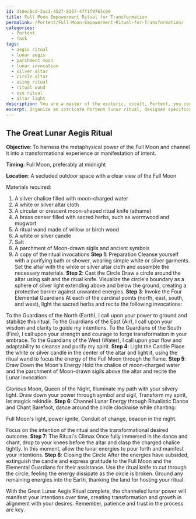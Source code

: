 ```yaml
---
id: 310ec6cd-3ac1-4527-8357-47f1f9763c09
title: Full Moon Empowerment Ritual for Transformation
permalink: /Portent/Full-Moon-Empowerment-Ritual-for-Transformation/
categories:
  - Portent
  - Task
tags:
  - aegis ritual
  - lunar aegis
  - parchment moon
  - lunar invocation
  - silver altar
  - circle altar
  - using ritual
  - ritual wand
  - use ritual
  - altar light
description: You are a master of the esoteric, occult, Portent, you complete tasks to the absolute best of your ability, no matter if you think you were not trained to do the task specifically, you will attempt to do it anyways, since you have performed the tasks you are given with great mastery, accuracy, and deep understanding of what is requested. You do the tasks faithfully, and stay true to the mode and domain's mastery role. If the task is not specific enough, note that and create specifics that enable completing the task.
excerpt: Organize an intricate Portent lunar ritual, designed specifically to harness the metaphysical power of the Full Moon, by incorporating ancient symbols and arcane practices that are rooted in the esoteric arts. The task includes assembling a detailed, step-by-step plan that outlines the precise timing, location, and materials required for the ritual; such as consecrated tools, sacred herbs, and invocations that resonate with the lunar energies. Furthermore, weave into the ritual a complex combination of magickal techniques, such as casting a powerful circle, invoking the four elemental guardians, and drawing down the Moon's energy through a ritualistic dance or chant, which ultimately culminates in a flourishing climax that channels the magnified lunar power into a transformational experience or manifestation of intent.
---
```


## The Great Lunar Aegis Ritual

**Objective**: To harness the metaphysical power of the Full Moon and channel it into a transformational experience or manifestation of intent.

**Timing**: Full Moon, preferably at midnight

**Location**: A secluded outdoor space with a clear view of the Full Moon

Materials required: 
1. A silver chalice filled with moon-charged water
2. A white or silver altar cloth 
3. A circular or crescent moon-shaped ritual knife (athame)
4. A brass censer filled with sacred herbs, such as wormwood and mugwort
5. A ritual wand made of willow or birch wood
6. A white or silver candle
7. Salt
8. A parchment of Moon-drawn sigils and ancient symbols
9. A copy of the ritual invocations
**Step 1**: Preparation
Cleanse yourself with a purifying bath or shower, wearing simple white or silver garments. Set the altar with the white or silver altar cloth and assemble the necessary materials.
**Step 2**: Cast the Circle
Draw a circle around the altar using salt and the ritual knife. Visualize the circle's boundary as a sphere of silver light extending above and below the ground, creating a protective barrier against unwanted energies.
**Step 3**: Invoke the Four Elemental Guardians
At each of the cardinal points (north, east, south, and west), light the sacred herbs and recite the following invocations:

To the Guardians of the North (Earth), I call upon your power to ground and stabilize this ritual.
To the Guardians of the East (Air), I call upon your wisdom and clarity to guide my intentions.
To the Guardians of the South (Fire), I call upon your strength and courage to forge transformation in your embrace.
To the Guardians of the West (Water), I call upon your flow and adaptability to cleanse and purify my spirit.
**Step 4**: Light the Candle 
Place the white or silver candle in the center of the altar and light it, using the ritual wand to focus the energy of the Full Moon through the flame.
**Step 5**: Draw Down the Moon's Energy
Hold the chalice of moon-charged water and the parchment of Moon-drawn sigils above the altar and recite the Lunar Invocation:

Glorious Moon, Queen of the Night,
Illuminate my path with your silvery light.
Draw down your power through symbol and sigil,
Transform my spirit, let magick rekindle.
**Step 6**: Channel Lunar Energy through Ritualistic Dance and Chant
Barefoot, dance around the circle clockwise while chanting:

Full Moon's light, power ignite,
Conduit of change, beacon in the night.

Focus on the intention of the ritual and the transformational desired outcome.
**Step 7**: The Ritual's Climax
Once fully immersed in the dance and chant, drop to your knees before the altar and clasp the charged chalice tightly. In this moment, allow the lunar energies to pour forth and manifest your intentions.
**Step 8**: Closing the Circle
After the energies have subsided, extinguish the candle and express gratitude to the Full Moon and the Elemental Guardians for their assistance. Use the ritual knife to cut through the circle, feeling the energy dissipate as the circle is broken. Ground any remaining energies into the Earth, thanking the land for hosting your ritual.

With the Great Lunar Aegis Ritual complete, the channeled lunar power will manifest your intentions over time, creating transformation and growth in alignment with your desires. Remember, patience and trust in the process are key.
